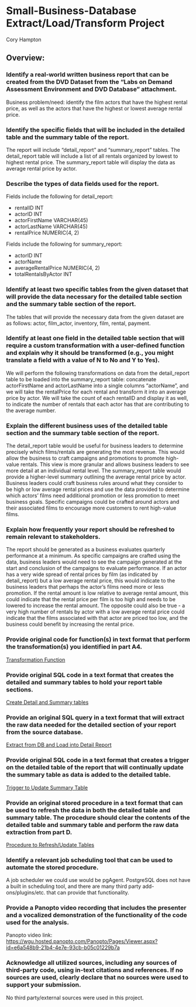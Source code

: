 # Small-Business-Database Extract/Load/Transform Project

Cory Hampton

## Overview:

### Identify a real-world written business report that can be created from the DVD Dataset from the “Labs on Demand Assessment Environment and DVD Database” attachment.

Business problem/need: identify the film actors that have the highest rental price, as well as the actors that have the highest or lowest average rental price. 

### Identify the specific fields that will be included in the detailed table and the summary table of the report.

The report will include “detail_report” and “summary_report” tables. The detail_report table will include a list of all rentals organized by lowest to highest rental price. The summary_report table will display the data as average rental price by actor. 

### Describe the types of data fields used for the report.
			
Fields include the following for detail_report:
- rentalID INT
- actorID INT
- actorFirstName VARCHAR(45)
- actorLastName VARCHAR(45)
- rentalPrice NUMERIC(4, 2)

Fields include the following for summary_report:
- actorID INT
- actorName 
- averageRentalPrice NUMERIC(4, 2)
- totalRentalsByActor INT

### Identify at least two specific tables from the given dataset that will provide the data necessary for the detailed table section and the summary table section of the report.
			
The tables that will provide the necessary data from the given dataset are as follows: actor, film_actor, inventory, film, rental, payment.

### Identify at least one field in the detailed table section that will require a custom transformation with a user-defined function and explain why it should be transformed (e.g., you might translate a field with a value of N to No and Y to Yes).

We will perform the following transformations on data from the detail_report table to be loaded into the summary_report table: concatenate actorFirstName and actorLastName into a single columns “actorName”, and we will take the rentalPrice for each rental and transform it into an average price by actor. We will take the count of each rentalID and display it as well, to indicate the number of rentals that each actor has that are contributing to the average number. 

### Explain the different business uses of the detailed table section and the summary table section of the report.

The detail_report table would be useful for business leaders to determine precisely which films/rentals are generating the most revenue. This would allow the business to craft campaigns and promotions to promote high-value rentals. This view is more granular and allows business leaders to see more detail at an individual rental level.
The summary_report table would provide a higher-level summary outlining the average rental price by actor. Business leaders could craft business rules around what they consider to be high or low average rental prices and use the data provided to determine which actors’ films need additional promotion or less promotion to meet business goals. Specific campaigns could be crafted around actors and their associated films to encourage more customers to rent high-value films.
			
### Explain how frequently your report should be refreshed to remain relevant to stakeholders.
			
The report should be generated as a business evaluates quarterly performance at a minimum. As specific campaigns are crafted using the data, business leaders would need to see the campaign generated at the start and conclusion of the campaigns to evaluate performance. 
If an actor has a very wide spread of rental prices by film (as indicated by detail_report) but a low average rental price, this would indicate to the business leaders that perhaps the actor’s films need more or less promotion. If the rental amount is low relative to average rental amount, this could indicate that the rental price per film is too high and needs to be lowered to increase the rental amount. The opposite could also be true - a very high number of rentals by actor with a low average rental price could indicate that the films associated with that actor are priced too low, and the business could benefit by increasing the rental price. 

### Provide original code for function(s) in text format that perform the transformation(s) you identified in part A4.

[Transformation Function](https://github.com/culturedmold/Small-Business-Database/blob/main/Small%20Business%20Database/transformation_function.sql)


### Provide original SQL code in a text format that creates the detailed and summary tables to hold your report table sections.

[Create Detail and Summary tables](https://github.com/culturedmold/Small-Business-Database/blob/main/Small%20Business%20Database/detail_and_summary_tables.sql)

### Provide an original SQL query in a text format that will extract the raw data needed for the detailed section of your report from the source database.

[Extract from DB and Load into Detail Report](https://github.com/culturedmold/Small-Business-Database/blob/main/Small%20Business%20Database/extract_and_load.sql)

### Provide original SQL code in a text format that creates a trigger on the detailed table of the report that will continually update the summary table as data is added to the detailed table.

[Trigger to Update Summary Table](https://github.com/culturedmold/Small-Business-Database/blob/main/Small%20Business%20Database/update_trigger.sql)

### Provide an original stored procedure in a text format that can be used to refresh the data in both the detailed table and summary table. The procedure should clear the contents of the detailed table and summary table and perform the raw data extraction from part D.

[Procedure to Refresh/Update Tables](https://github.com/culturedmold/Small-Business-Database/blob/main/Small%20Business%20Database/update_tables_procedure.sql)

### Identify a relevant job scheduling tool that can be used to automate the stored procedure.
			
A job scheduler we could use would be pgAgent. PostgreSQL does not have a built in scheduling tool, and there are many third party add-ons/plugins/etc. that can provide that functionality.

### Provide a Panopto video recording that includes the presenter and a vocalized demonstration of the functionality of the code used for the analysis.

Panopto video link: https://wgu.hosted.panopto.com/Panopto/Pages/Viewer.aspx?id=e6a548b9-21b4-4e7e-93cb-b05c01229b7a

### Acknowledge all utilized sources, including any sources of third-party code, using in-text citations and references. If no sources are used, clearly declare that no sources were used to support your submission.

No third party/external sources were used in this project.
